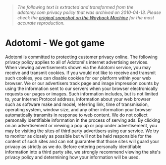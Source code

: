 > *The following text is extracted and transformed from the adotomy.com privacy policy that was archived on 2010-04-13. Please check the [original snapshot on the Wayback Machine](https://web.archive.org/web/20100413074106id_/http%3A//www.adotomi.com/privacy) for the most accurate reproduction.*

# Adotomi - We got game

Adotomi is committed to protecting customer privacy online. The following privacy policy applies to all of Adotomi's internet advertising services. When viewing advertisements shown via the Adotomi service, you may receive and transmit cookies. If you would not like to receive and transmit such cookies, you can disable cookies for our platform within your web browser. We or our advertisers track page and image impression counts by using the information sent to our servers when your browser electronically requests our pages or images. Such information includes, but is not limited to, your Internet Protocol address, information about your web browser such as software make and model, referring link, time of transmission, operating system, window size, and any other information your browser automatically transmits in response to web content. We do not collect personally identifiable information in the process of serving ads. By clicking on an advertisement or viewing a pop up or pop under advertisement, you may be visiting the sites of third party advertisers using our service. We try to monitor as closely as possible but will not be held responsible for the content of such sites and can not guarantee that those sites will guard your privacy as strictly as we do. Before entering personally identifiable information into a third party site, we strongly recommend viewing the site's privacy policy and determining how your information will be used.
